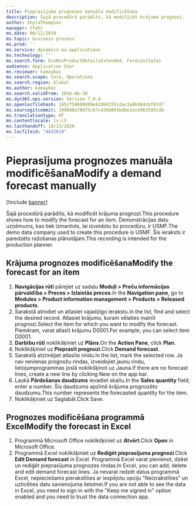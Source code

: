 ```yaml
---
title: Pieprasījuma prognozes manuāla modificēšana
description: Šajā procedūrā parādīts, kā modificēt krājuma prognozi.
author: ShylaThompson
manager: tfehr
ms.date: 08/12/2019
ms.topic: business-process
ms.prod: ''
ms.service: dynamics-ax-applications
ms.technology: ''
ms.search.form: EcoResProductDetailsExtended, ForecastSales
audience: Application User
ms.reviewer: kamaybac
ms.search.scope: Core, Operations
ms.search.region: Global
ms.author: kamaybac
ms.search.validFrom: 2016-06-30
ms.dyn365.ops.version: Version 7.0.0
ms.openlocfilehash: 105cf50698889e81804155cdac3a8b484cbf87d7
ms.sourcegitcommit: 199848e78df5cb7c439b001bdbe1ece963593cdb
ms.translationtype: HT
ms.contentlocale: lv-LV
ms.lasthandoff: 10/13/2020
ms.locfileid: "4432610"
---
```

# <a name="modify-a-demand-forecast-manually"></a><span data-ttu-id="30ca7-103">Pieprasījuma prognozes manuāla modificēšana</span><span class="sxs-lookup"><span data-stu-id="30ca7-103">Modify a demand forecast manually</span></span>

[!include [banner](../../includes/banner.md)]

<span data-ttu-id="30ca7-104">Šajā procedūrā parādīts, kā modificēt krājuma prognozi.</span><span class="sxs-lookup"><span data-stu-id="30ca7-104">This procedure shows how to modify the forecast for an item.</span></span> <span data-ttu-id="30ca7-105">Demonstrācijas datu uzņēmums, kas tiek izmantots, lai izveidotu šo procedūru, ir USMF.</span><span class="sxs-lookup"><span data-stu-id="30ca7-105">The demo data company used to create this procedure is USMF.</span></span> <span data-ttu-id="30ca7-106">Šis ieraksts ir paredzēts ražošanas plānotājam.</span><span class="sxs-lookup"><span data-stu-id="30ca7-106">This recording is intended for the production planner.</span></span> 


## <a name="modify-the-forecast-for-an-item"></a><span data-ttu-id="30ca7-107">Krājuma prognozes modificēšana</span><span class="sxs-lookup"><span data-stu-id="30ca7-107">Modify the forecast for an item</span></span>
1. <span data-ttu-id="30ca7-108">**Navigācijas rūtī** pārejiet uz sadaļu **Moduļi > Preču informācijas pārvaldība > Preces > Izlaistās preces**.</span><span class="sxs-lookup"><span data-stu-id="30ca7-108">In the **Navigation pane**, go to **Modules > Product information management > Products > Released products**.</span></span>
2. <span data-ttu-id="30ca7-109">Sarakstā atrodiet un atlasiet vajadzīgo ierakstu.</span><span class="sxs-lookup"><span data-stu-id="30ca7-109">In the list, find and select the desired record.</span></span> <span data-ttu-id="30ca7-110">Atlasiet krājumu, kuram vēlaties mainīt prognozi.</span><span class="sxs-lookup"><span data-stu-id="30ca7-110">Select the item for which you want to modify the forecast.</span></span> <span data-ttu-id="30ca7-111">Piemēram, varat atlasīt krājumu D0001.</span><span class="sxs-lookup"><span data-stu-id="30ca7-111">For example, you can select item D0001.</span></span>  
3. <span data-ttu-id="30ca7-112">**Darbību rūtī** noklikšķiniet uz **Plāns**.</span><span class="sxs-lookup"><span data-stu-id="30ca7-112">On the **Action Pane**, click **Plan**.</span></span>
4. <span data-ttu-id="30ca7-113">Noklikšķiniet uz **Pieprasīt prognozi**.</span><span class="sxs-lookup"><span data-stu-id="30ca7-113">Click **Demand forecast**.</span></span>
5. <span data-ttu-id="30ca7-114">Sarakstā atzīmējiet atlasīto rindu.</span><span class="sxs-lookup"><span data-stu-id="30ca7-114">In the list, mark the selected row.</span></span> <span data-ttu-id="30ca7-115">Ja nav nevienas prognožu rindas, izveidojiet jaunu rindu, lietojumprogrammas joslā noklikšķinot uz Jauna.</span><span class="sxs-lookup"><span data-stu-id="30ca7-115">If there are no forecast lines, create a new line by clicking New on the app bar.</span></span>  
6. <span data-ttu-id="30ca7-116">Laukā **Pārdošanas daudzums** ievadiet skaitu.</span><span class="sxs-lookup"><span data-stu-id="30ca7-116">In the **Sales quantity** field, enter a number.</span></span> <span data-ttu-id="30ca7-117">Šis daudzums apzīmē krājuma prognozēto daudzumu.</span><span class="sxs-lookup"><span data-stu-id="30ca7-117">This number represents the forecasted quantity for the item.</span></span>  
7. <span data-ttu-id="30ca7-118">Noklikšķiniet uz Saglabāt.</span><span class="sxs-lookup"><span data-stu-id="30ca7-118">Click Save.</span></span>

## <a name="modify-the-forecast-in-excel"></a><span data-ttu-id="30ca7-119">Prognozes modificēšana programmā Excel</span><span class="sxs-lookup"><span data-stu-id="30ca7-119">Modify the forecast in Excel</span></span>
1. <span data-ttu-id="30ca7-120">Programmā Microsoft Office noklikšķiniet uz **Atvērt**.</span><span class="sxs-lookup"><span data-stu-id="30ca7-120">Click **Open** in Microsoft Office.</span></span>
2. <span data-ttu-id="30ca7-121">Programmā Excel noklikšķiniet uz **Rediģēt pieprasījuma prognozi**.</span><span class="sxs-lookup"><span data-stu-id="30ca7-121">Click **Edit Demand forecast** in Excel.</span></span> <span data-ttu-id="30ca7-122">Programmā Excel varat pievienot, dzēst un rediģēt pieprasījuma prognozes rindas.</span><span class="sxs-lookup"><span data-stu-id="30ca7-122">In Excel, you can add, delete and edit demand forecast lines.</span></span> <span data-ttu-id="30ca7-123">Ja nevarat redzēt datus programmā Excel, nepieciešams pierakstīties ar iespējotu opciju "Neizrakstīties" un uzticēties datu savienojuma lietotnei.</span><span class="sxs-lookup"><span data-stu-id="30ca7-123">If you are not able to see the data in Excel, you need to sign in with the "Keep me signed in" option enabled and you need to trust the data connection app.</span></span>  

